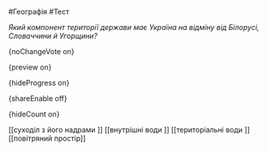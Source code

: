 #Географія #Тест

*Який компонент території держави має Україна на відміну від Білорусі, Словаччини й Угорщини?*

{noChangeVote on}

{preview on}

{hideProgress on}

{shareEnable off}

{hideCount on}

[[суходіл з його надрами ]]
[[внутрішні води ]]
[[територіальні води ]]
[[повітряний простір]]
